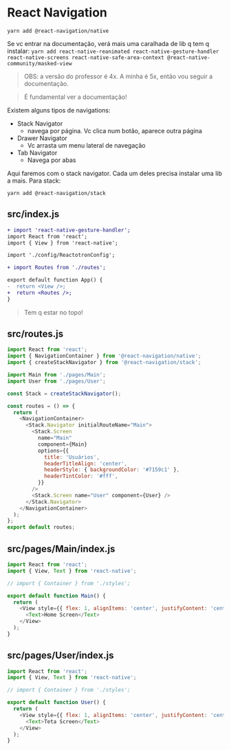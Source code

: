 # React Navigation

`yarn add @react-navigation/native`

Se vc entrar na documentação, verá mais uma caralhada de lib q tem q instalar:
`yarn add react-native-reanimated react-native-gesture-handler react-native-screens react-native-safe-area-context @react-native-community/masked-view`

> OBS: a versão do professor é 4x. A minha é 5x, então vou seguir a documentação.

> É fundamental ver a documentação!

Existem alguns tipos de navigations:

- Stack Navigator
  - navega por página. Vc clica num botão, aparece outra página
- Drawer Navigator
  - Vc arrasta um menu lateral de navegação
- Tab Navigator
  - Navega por abas

Aqui faremos com o stack navigator. Cada um deles precisa instalar uma lib a
mais. Para stack:

`yarn add @react-navigation/stack`

## src/index.js

```diff
+ import 'react-native-gesture-handler';
import React from 'react';
import { View } from 'react-native';

import './config/ReactotronConfig';

+ import Routes from './routes';

export default function App() {
-  return <View />;
+  return <Routes />;
}
```

> Tem q estar no topo!

## src/routes.js

```javascript
import React from 'react';
import { NavigationContainer } from '@react-navigation/native';
import { createStackNavigator } from '@react-navigation/stack';

import Main from './pages/Main';
import User from './pages/User';

const Stack = createStackNavigator();

const routes = () => {
  return (
    <NavigationContainer>
      <Stack.Navigator initialRouteName="Main">
        <Stack.Screen
          name="Main"
          component={Main}
          options={{
            title: 'Usuários',
            headerTitleAlign: 'center',
            headerStyle: { backgroundColor: '#7159c1' },
            headerTintColor: '#fff',
          }}
        />
        <Stack.Screen name="User" component={User} />
      </Stack.Navigator>
    </NavigationContainer>
  );
};
export default routes;
```

## src/pages/Main/index.js

```javascript
import React from 'react';
import { View, Text } from 'react-native';

// import { Container } from './styles';

export default function Main() {
  return (
    <View style={{ flex: 1, alignItems: 'center', justifyContent: 'center' }}>
      <Text>Home Screen</Text>
    </View>
  );
}
```

## src/pages/User/index.js

```javascript
import React from 'react';
import { View, Text } from 'react-native';

// import { Container } from './styles';

export default function User() {
  return (
    <View style={{ flex: 1, alignItems: 'center', justifyContent: 'center' }}>
      <Text>Teta Screen</Text>
    </View>
  );
}
```
